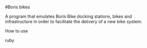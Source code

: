 #Boris bikes

A program that emulates Boris Bike docking stations, bikes and infrastructure in order to facilitate the delivery of a new bike system.

How to use

ruby 
